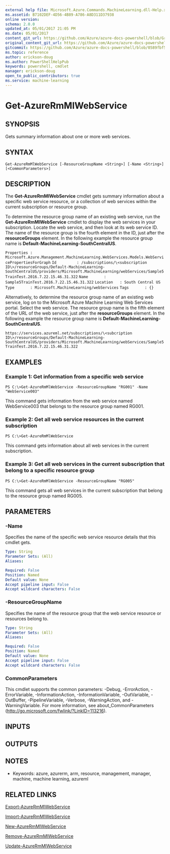 ```yaml
---
external help file: Microsoft.Azure.Commands.MachineLearning.dll-Help.xml
ms.assetid: B7102DEF-4D56-4B89-A786-A8D311D37938
online version:
schema: 2.0.0
updated_at: 05/01/2017 21:05 PM
ms.date: 05/01/2017
content_git_url: https://github.com/Azure/azure-docs-powershell/blob/Graham71298/azureps-cmdlets-docs/ResourceManager/AzureRM.MachineLearning/v0.9.2.1/Get-AzureRmMlWebService.md
original_content_git_url: https://github.com/Azure/azure-docs-powershell/blob/Graham71298/azureps-cmdlets-docs/ResourceManager/AzureRM.MachineLearning/v0.9.2.1/Get-AzureRmMlWebService.md
gitcommit: https://github.com/Azure/azure-docs-powershell/blob/0589fbf53d27e39e0cf445261d29c64fb0859d62
ms.topic: reference
author: erickson-doug
ms.author: PowerShellHelpPub
keywords: powershell, cmdlet
manager: erickson-doug
open_to_public_contributors: true
ms.service: machine-learning
---
```


# Get-AzureRmMlWebService

## SYNOPSIS
Gets summary information about one or more web services.

## SYNTAX

```
Get-AzureRmMlWebService [-ResourceGroupName <String>] [-Name <String>] [<CommonParameters>]
```

## DESCRIPTION
The **Get-AzureRmMlWebService** cmdlet gets summary information about a specific web service resource, or a collection of web services within the current subscription or resource group.

To determine the resource group name of an existing web service, run the **Get-AzureRmMlWebService** cmdlet to display the web services in your subscription.
Locate the web service, and then look at its web service ID.
The name of the resource group is the fourth element in the ID, just after the **resourceGroups** element.
In the following example the resource group name is **Default-MachineLearning-SouthCentralUS**.

`Properties : Microsoft.Azure.Management.MachineLearning.WebServices.Models.WebServicePropertiesForGraph`
`Id         : /subscriptions/\<subscription ID\>/resourceGroups/Default-MachineLearning-SouthCentralUS/providers/Microsoft.MachineLearning/webServices/Sample5TrainTest.2016.7.22.15.46.31.322`
`Name       : Sample5TrainTest.2016.7.22.15.46.31.322`
`Location   : South Central US`
`Type       : Microsoft.MachineLearning/webServices`
`Tags       : {}`

Alternatively, to determine the resource group name of an existing web service, log on to the Microsoft Azure Machine Learning Web Services portal.
Select the web service.
The resource group name is the fifth element of the URL of the web service, just after the **resourceGroups** element.
In the following example the resource group name is **Default-MachineLearning-SouthCentralUS**.

`https://services.azureml.net/subscriptions/\<subcription ID\>/resourceGroups/Default-MachineLearning-SouthCentralUS/providers/Microsoft.MachineLearning/webServices/Sample5TrainTest.2016.7.22.15.46.31.322`

## EXAMPLES

### Example 1: Get information from a specific web service
```
PS C:\>Get-AzureRmMlWebService -ResourceGroupName "RG001" -Name "WebService003"
```

This command gets information from the web service named WebService003 that belongs to the resource group named RG001.

### Example 2: Get all web service resources in the current subscription
```
PS C:\>Get-AzureRmMlWebService
```

This command gets information about all web services in the current subscription.

### Example 3: Get all web services in the current subscription that belong to a specific resource group
```
PS C:\>Get-AzureRmMlWebService -ResourceGroupName "RG005"
```

This command gets all web services in the current subscription that belong to the resource group named RG005.

## PARAMETERS

### -Name
Specifies the name of the specific web service resource details that this cmdlet gets.

```yaml
Type: String
Parameter Sets: (All)
Aliases: 

Required: False
Position: Named
Default value: None
Accept pipeline input: False
Accept wildcard characters: False
```

### -ResourceGroupName
Specifies the name of the resource group that the web service resource or resources belong to.

```yaml
Type: String
Parameter Sets: (All)
Aliases: 

Required: False
Position: Named
Default value: None
Accept pipeline input: False
Accept wildcard characters: False
```

### CommonParameters
This cmdlet supports the common parameters: -Debug, -ErrorAction, -ErrorVariable, -InformationAction, -InformationVariable, -OutVariable, -OutBuffer, -PipelineVariable, -Verbose, -WarningAction, and -WarningVariable. For more information, see about_CommonParameters (http://go.microsoft.com/fwlink/?LinkID=113216).

## INPUTS

## OUTPUTS

## NOTES
* Keywords: azure, azurerm, arm, resource, management, manager, machine, machine learning, azureml

## RELATED LINKS

[Export-AzureRmMlWebService](./Export-AzureRmMlWebService.md)

[Import-AzureRmMlWebService](./Import-AzureRmMlWebService.md)

[New-AzureRmMlWebService](./New-AzureRmMlWebService.md)

[Remove-AzureRmMlWebService](./Remove-AzureRmMlWebService.md)

[Update-AzureRmMlWebService](./Update-AzureRmMlWebService.md)


